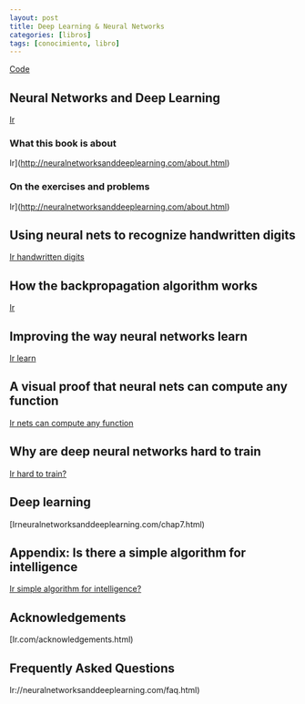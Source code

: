 ```yaml
---
layout: post
title: Deep Learning & Neural Networks
categories: [libros]
tags: [conocimiento, libro]
---
```


<!--more-->

[Code](https://github.com/mnielsen/neural-networks-and-deep-learning)

## Neural Networks and Deep Learning

[Ir](http://neuralnetworksanddeeplearning.com/index.html)

### What this book is about

 Ir](http://neuralnetworksanddeeplearning.com/about.html)

### On the exercises and problems

 Ir](http://neuralnetworksanddeeplearning.com/about.html)

## Using neural nets to recognize handwritten digits

[Ir handwritten digits](http://neuralnetworksanddeeplearning.com/chap1.html)

## How the backpropagation algorithm works

[Ir](http://neuralnetworksanddeeplearning.com/chap3.html)

## Improving the way neural networks learn

[Ir learn](http://neuralnetworksanddeeplearning.com/chap4.html)

## A visual proof that neural nets can compute any function

[Ir nets can compute any function](http://neuralnetworksanddeeplearning.com/chap5.html)

## Why are deep neural networks hard to train

[Ir hard to train?](http://neuralnetworksanddeeplearning.com/chap6.html)

## Deep learning

[Irneuralnetworksanddeeplearning.com/chap7.html)

## Appendix: Is there a simple algorithm for intelligence

[Ir simple algorithm for intelligence?](http://neuralnetworksanddeeplearning.com/sai.html)

## Acknowledgements

[Ir.com/acknowledgements.html)

## Frequently Asked Questions

Ir://neuralnetworksanddeeplearning.com/faq.html)
